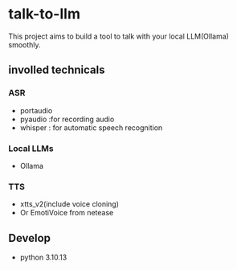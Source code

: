 # talk-to-llm

This project aims to build a tool to talk with your local LLM(Ollama) smoothly.

## involled technicals

### ASR

- portaudio
- pyaudio :for recording audio
- whisper : for automatic speech recognition

### Local LLMs

- Ollama

### TTS

- xtts_v2(include voice cloning)
- Or EmotiVoice from netease

## Develop

- python 3.10.13

